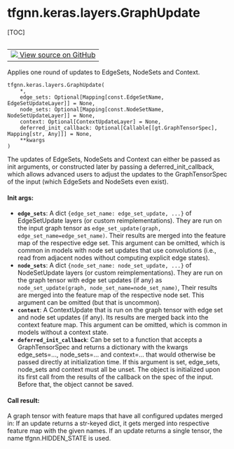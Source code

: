 # tfgnn.keras.layers.GraphUpdate

[TOC]

<!-- Insert buttons and diff -->

<table class="tfo-notebook-buttons tfo-api nocontent" align="left">
<td>
  <a target="_blank" href="https://github.com/tensorflow/gnn/tree/master/tensorflow_gnn/keras/layers/graph_update.py#L111-L244">
    <img src="https://www.tensorflow.org/images/GitHub-Mark-32px.png" />
    View source on GitHub
  </a>
</td>
</table>



Applies one round of updates to EdgeSets, NodeSets and Context.

<pre class="devsite-click-to-copy prettyprint lang-py tfo-signature-link">
<code>tfgnn.keras.layers.GraphUpdate(
    *,
    edge_sets: Optional[Mapping[const.EdgeSetName, EdgeSetUpdateLayer]] = None,
    node_sets: Optional[Mapping[const.NodeSetName, NodeSetUpdateLayer]] = None,
    context: Optional[ContextUpdateLayer] = None,
    deferred_init_callback: Optional[Callable[[gt.GraphTensorSpec], Mapping[str, Any]]] = None,
    **kwargs
)
</code></pre>



<!-- Placeholder for "Used in" -->

The updates of EdgeSets, NodeSets and Context can either be passed as
init arguments, or constructed later by passing a deferred_init_callback,
which allows advanced users to adjust the updates to the GraphTensorSpec
of the input (which EdgeSets and NodeSets even exist).

#### Init args:


* <b>`edge_sets`</b>: A dict `{edge_set_name: edge_set_update, ...}` of EdgeSetUpdate
  layers (or custom reimplementations). They are run on the input graph
  tensor as `edge_set_update(graph, edge_set_name=edge_set_name)`.
  Their results are merged into the feature map of the respective edge set.
  This argument can be omitted, which is common in models with node set
  updates that use convolutions (i.e., read from adjacent nodes without
  computing explicit edge states).
* <b>`node_sets`</b>: A dict `{node_set_name: node_set_update, ...}` of NodeSetUpdate
  layers (or custom reimplementations). They are run on the graph tensor
  with edge set updates (if any) as
  `node_set_update(graph, node_set_name=node_set_name)`,
  Their results are merged into the feature map of the respective node set.
  This argument can be omitted (but that is uncommon).
* <b>`context`</b>: A ContextUpdate that is run on the graph tensor with edge set and
  node set updates (if any). Its results are merged back into the context
  feature map. This argument can be omitted, which is common in models
  without a context state.
* <b>`deferred_init_callback`</b>: Can be set to a function that accepts a
  GraphTensorSpec and returns a dictionary with the kwargs
  edge_sets=..., node_sets=... and context=... that would otherwise be
  passed directly at initialization time. If this argument is set,
  edge_sets, node_sets and context must all be unset.
  The object is initialized upon its first call from the results of
  the callback on the spec of the input. Before that, the object cannot
  be saved.


#### Call result:

A graph tensor with feature maps that have all configured updates merged in:
If an update returns a str-keyed dict, it gets merged into respective
feature map with the given names. If an update returns a single tensor,
the name tfgnn.HIDDEN_STATE is used.


